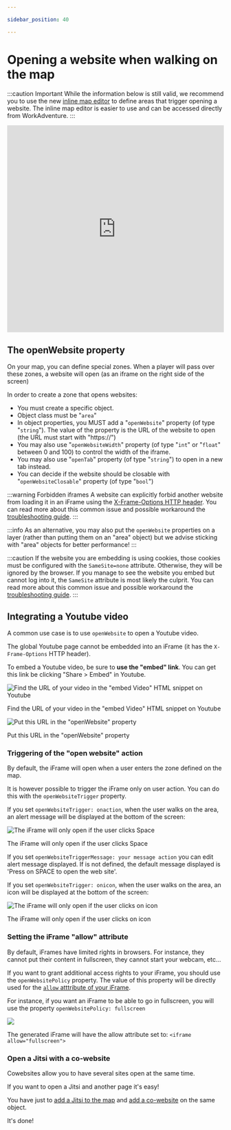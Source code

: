 ```yaml
---

sidebar_position: 40

---
```


# Opening a website when walking on the map

:::caution Important
While the information below is still valid, we recommend you to use the new [inline map editor](editor/) to define areas
that trigger opening a website.
The inline map editor is easier to use and can be accessed directly from WorkAdventure.
:::


<iframe width="100%" height="480" src="https://www.youtube.com/embed/Me8cu5lLN3A" title="Building your map - Opening a website" frameborder="0" allow="accelerometer; autoplay; clipboard-write; encrypted-media; gyroscope; picture-in-picture; web-share; fullscreen" allowfullscreen></iframe>

## The openWebsite property

On your map, you can define special zones. When a player will pass over these zones, a website will open (as an iframe
on the right side of the screen)

In order to create a zone that opens websites:

* You must create a specific object.
* Object class must be "`area`"
* In object properties, you MUST add a "`openWebsite`" property (of type "`string`"). The value of the property is the URL of the website to open (the URL must start with "https://")
* You may also use "`openWebsiteWidth`" property (of type "`int`" or "`float`" between 0 and 100) to control the width of the iframe.
* You may also use "`openTab`" property (of type "`string`") to open in a new tab instead.
* You can decide if the website should be closable with "`openWebsiteClosable`" property (of type "`bool`")

:::warning Forbidden iframes
A website can explicitly forbid another website from loading it in an iFrame using
the [X-Frame-Options HTTP header](https://developer.mozilla.org/en-US/docs/Web/HTTP/Headers/X-Frame-Options). You can
read more about this common issue and possible workaround the [troubleshooting guide](troubleshooting.md#embedding-an-iframe-is-forbidden).
:::

:::info
As an alternative, you may also put the `openWebsite` properties on a layer (rather than putting them on an "area" object)
but we advise sticking with "area" objects for better performance!
:::

:::caution
If the website you are embedding is using cookies, those cookies must be configured with the `SameSite=none` attribute. Otherwise,
they will be ignored by the browser. If you manage to see the website you embed but cannot log into it, the `SameSite` attribute is most
likely the culprit. You can read more about this common issue and possible workaround the [troubleshooting guide](troubleshooting.md#i-cannot-log-into-my-embedded-website).
:::

## Integrating a Youtube video

A common use case is to use `openWebsite` to open a Youtube video.

The global Youtube page cannot be embedded into an iFrame (it has the `X-Frame-Options` HTTP header).

To embed a Youtube video, be sure to **use the "embed" link**. You can get this link be clicking "Share > Embed" in Youtube.

![Find the URL of your video in the "embed Video" HTML snippet on Youtube](images/youtube.jpg)

<div class="text--center text--italic">Find the URL of your video in the "embed Video" HTML snippet on Youtube</div>

![Put this URL in the "openWebsite" property](images/open_website.png)

<div class="text--center text--italic">Put this URL in the "openWebsite" property</div>


### Triggering of the "open website" action

By default, the iFrame will open when a user enters the zone defined on the map.

It is however possible to trigger the iFrame only on user action. You can do this with the `openWebsiteTrigger` property.

If you set `openWebsiteTrigger: onaction`, when the user walks on the area, an alert message will be displayed at the bottom of the screen:

![The iFrame will only open if the user clicks Space](images/click_space_open_website.png)

<div class="text--center text--italic">The iFrame will only open if the user clicks Space</div>

If you set `openWebsiteTriggerMessage: your message action` you can edit alert message displayed. If is not defined, the default message displayed is 'Press on SPACE to open the web site'.

If you set `openWebsiteTrigger: onicon`, when the user walks on the area, an icon will be displayed at the bottom of the screen:

![The iFrame will only open if the user clicks on icon](images/icon_open_website.png)

<div class="text--center text--italic">The iFrame will only open if the user clicks on icon</div>

### Setting the iFrame "allow" attribute

By default, iFrames have limited rights in browsers. For instance, they cannot put their content in fullscreen, they cannot start your webcam, etc...

If you want to grant additional access rights to your iFrame, you should use the `openWebsitePolicy` property. The value of this property will be directly used for the [`allow` atttribute of your iFrame](https://developer.mozilla.org/en-US/docs/Web/HTTP/Feature_Policy/Using_Feature_Policy#the_iframe_allow_attribute).

For instance, if you want an iFrame to be able to go in fullscreen, you will use the property `openWebsitePolicy: fullscreen`

![](images/open_website_policy.png)

<div class="text--center text--italic">The generated iFrame will have the allow attribute set to: <code>&lt;iframe allow="fullscreen"&gt;</code></div>

### Open a Jitsi with a co-website

Cowebsites allow you to have several sites open at the same time.

If you want to open a Jitsi and another page it's easy!

You have just to [add a Jitsi to the map](meeting-rooms.md) and [add a co-website](opening-a-website.md#the-openwebsite-property) on the same object.

It's done!
